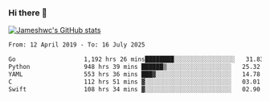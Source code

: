 ### Hi there 👋

[![Jameshwc's GitHub stats](https://github-readme-stats.vercel.app/api?username=jameshwc)](https://github.com/anuraghazra/github-readme-stats)

<!--START_SECTION:waka-->

```txt
From: 12 April 2019 - To: 16 July 2025

Go                   1,192 hrs 26 mins████████░░░░░░░░░░░░░░░░░   31.83 %
Python               948 hrs 39 mins ██████▒░░░░░░░░░░░░░░░░░░   25.32 %
YAML                 553 hrs 36 mins ███▓░░░░░░░░░░░░░░░░░░░░░   14.78 %
C                    112 hrs 51 mins ▓░░░░░░░░░░░░░░░░░░░░░░░░   03.01 %
Swift                108 hrs 34 mins ▓░░░░░░░░░░░░░░░░░░░░░░░░   02.90 %
```

<!--END_SECTION:waka-->